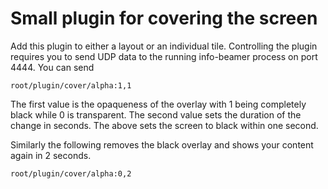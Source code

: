 # Small plugin for covering the screen

Add this plugin to either a layout or an individual tile.
Controlling the plugin requires you to send UDP data to
the running info-beamer process on port 4444. You can send

```
root/plugin/cover/alpha:1,1
```

The first value is the opaqueness of the overlay with 1 being
completely black while 0 is transparent. The second value sets
the duration of the change in seconds. The above sets the
screen to black within one second.

Similarly the following removes the black overlay and shows
your content again in 2 seconds.

```
root/plugin/cover/alpha:0,2
```
